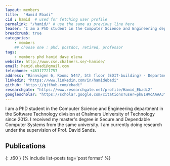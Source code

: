 ```yaml
---
layout: members
title:  "Hamid Ebadi"
cid : hamid  # used for fetching user profile
permalink: "/hamid/" # use the same as previous line here
teaser: "I am a PhD student in the Computer Science and Engineering department in the Software Technology division at Chalmers University of Technology since 2013."
breadcrumb: true
categories:
    - members
    ## choose one : phd, postdoc, retired, professor
tags:
    - members phd hamid dave elena
website: http://www.cse.chalmers.se/~hamide/
email: hamid.ebadi@gmail.com
telephone: +46317721757
address: "Rännvägen 6, Room: 5447, 5th floor (EDIT-building) - Department of Computer Science and Engineering, Chalmers University of Technology, 412-96, Gothenburg, Sweden"
linkedin: "https://www.linkedin.com/in/hamidebadi"
github: "https://github.com/ebadi"
researchgate: "https://www.researchgate.net/profile/Hamid_Ebadi2"
googlescholar: "https://scholar.google.com/citations?user=pkE1HVoAAAAJ"
---
```

I am a PhD student in the Computer Science and Engineering department in the Software Technology division at Chalmers University of Technology since 2013.
I received my master's degree in Secure and Dependable Computer Systems from the same university. I am currently doing research under the supervision of Prof. David Sands.

## Publications
{: .t60 }
{% include list-posts tag='post format' %}
